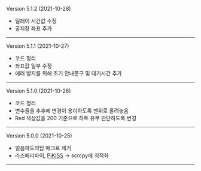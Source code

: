 Version 5.1.2 (2021-10-28)

- 딜레이 시간값 수정
- 공지창 좌표 추가

---

Version 5.1.1 (2021-10-27)

- 코드 정리
- 좌표값 일부 수정
- 에러 방지를 위해 초기 안내문구 및 대기시간 추가

---

Version 5.1.0 (2021-10-26)

- 코드 정리
- 변수들을 추후에 변경이 용이하도록 맨위로 올려놓음
- Red 색상값을 200 기준으로 하트 유무 판단하도록 변경

---

Version 5.0.0 (2021-10-25)

- 얼음파도의탑 매크로 제거
- 라즈베리파이, [PiKISS](https://github.com/jmcerrejon/PiKISS) -> scrcpy에 최적화

---